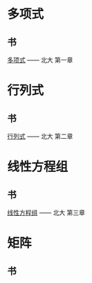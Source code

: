 # 多项式

## 书

[多项式](detail/LinearAlgebra/北大-多项式.md) —— 北大 第一章



# 行列式

## 书

[行列式](detail/LinearAlgebra/北大-行列式.md) —— 北大 第二章

# 线性方程组

## 书

[线性方程组](detail/LinearAlgebra/北大-线性方程组.md) —— 北大 第三章

# 矩阵

## 书



